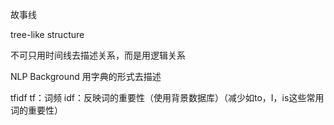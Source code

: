 


故事线


tree-like structure

不可只用时间线去描述关系，而是用逻辑关系


NLP Background
用字典的形式去描述

tfidf
tf：词频
idf：反映词的重要性（使用背景数据库）（减少如to，I，is这些常用词的重要性）

